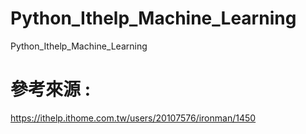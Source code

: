 # Python_Ithelp_Machine_Learning
Python_Ithelp_Machine_Learning

# 參考來源 :
https://ithelp.ithome.com.tw/users/20107576/ironman/1450
